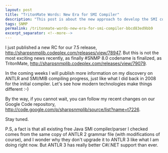 ```yaml
---
layout: post
title: "TritonMate Words: New Era for SMI Compiler"
description: "This post is about the new approach to develop the SMI compiler."
tags: SNMP
permalink: /tritonmate-words-new-era-for-smi-compiler-bbcd83ed9bb9
excerpt_separator: <!--more-->
---
```

I just published a new RC for our 7.5 release, http://sharpsnmplib.codeplex.com/releases/view/78947. But this is not the most exciting news recently, as finally #SNMP 8.0 codename is finalized, as TritonMate, http://sharpsnmplib.codeplex.com/releases/view/79079.
<!--more-->

In the coming weeks I will publish more information on my discovery on ANTLR and SMI/MIB compiling progress, just like what I did back in 2008 for the initial compiler. Let's see how modern technologies make things different :-)

By the way, if you cannot wait, you can follow my recent changes on our Google Code repository, http://code.google.com/p/sharpsnmplib/source/list?name=t7226.

Stay tuned.

P.S, a fact is that all existing free Java SMI compiler/parser I checked comes from the same copy of ANTLR 2 grammar file (with modifications of course), and I wonder why they don't upgrade it to ANTLR 3 like what I am doing right now. But ANTLR 3 has really better C#/.NET support than ever.
